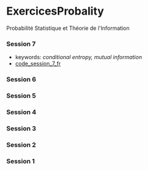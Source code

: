 # ExercicesProbality
Probabilité Statistique et Théorie de l'Information

### Session 7
- keywords: *conditional entropy, mutual information*
- [code_session_7_fr](https://github.com/TryFire/ExercicesProbality/blob/master/session%207/7_tp_decision_tree_spam_fr.ipynb)

### Session 6

### Session 5

### Session 4

### Session 3

### Session 2

### Session 1

